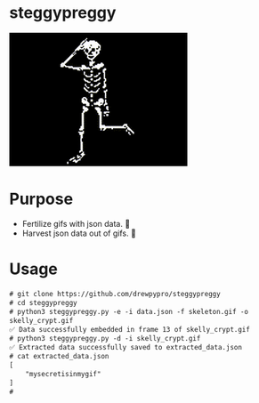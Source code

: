 # steggypreggy 
![kidpix-skeleton](skelly_crypt.gif)

# Purpose
- Fertilize gifs with json data. 🥚
- Harvest json data out of gifs. 🐣

# Usage

```
# git clone https://github.com/drewpypro/steggypreggy
# cd steggypreggy
# python3 steggypreggy.py -e -i data.json -f skeleton.gif -o skelly_crypt.gif
✅ Data successfully embedded in frame 13 of skelly_crypt.gif
# python3 steggypreggy.py -d -i skelly_crypt.gif
✅ Extracted data successfully saved to extracted_data.json
# cat extracted_data.json
[
    "mysecretisinmygif"
]
#
```